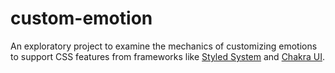 # custom-emotion

An exploratory project to examine the mechanics of customizing emotions to support CSS features from frameworks like [Styled System](https://github.com/styled-system/styled-system) and [Chakra UI](https://github.com/chakra-ui/chakra-ui/).
